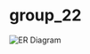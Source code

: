 # group_22
![ER Diagram](https://user-images.githubusercontent.com/89449400/141978421-f1a8c2e6-c44a-4e44-a550-e12d8e85576c.jpg)
